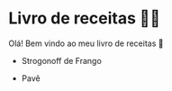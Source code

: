 # Livro de receitas :man_cook:

Olá! Bem vindo ao meu livro de receitas :wave:

- Strogonoff de Frango

- Pavê